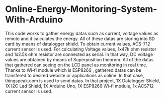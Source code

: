 # Online-Energy-Monitoring-System-With-Arduino
This code works to gather energy datas such as current, voltage values as remote and it calculates the energy.
All of these datas are storing into SD card by means of datalogger shield.
To obtain current values, ACS-712 current sensor is used.
For calculating Voltage values, 1x47k ohm resistor and 1x2.5k ohm resistor are connected as serial. In that way, DC voltage values are obtained by means of Superposition theorem. 
All of the datas that gathered can seeing on the LCD panel as monitoring in real time.
Thanks to Wi-fi module which is ESP8266 , gathered datas can be transfered to desired website or applications as online. In that case, thingspeak.com is used to send datas.
In that project, 1X Datalogger Shield, 1X I2C Led Shield, 1X Arduino Uno, 1X ESP8266 Wi-fi module, 1x ACS712 current sensor is used.
